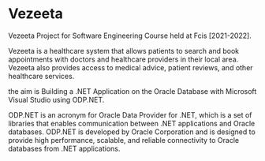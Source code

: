 # Vezeeta

Vezeeta Project for Software Engineering Course held at Fcis [2021-2022].

Vezeeta is a healthcare system that allows patients to search and book appointments with doctors and healthcare providers in their local area. Vezeeta also provides access to medical advice, patient reviews, and other healthcare services.

the aim is Building a .NET Application on the Oracle Database with Microsoft Visual Studio using ODP.NET.

ODP.NET is an acronym for Oracle Data Provider for .NET, which is a set of libraries that enables communication between .NET applications and Oracle databases. ODP.NET is developed by Oracle Corporation and is designed to provide high performance, scalable, and reliable connectivity to Oracle databases from .NET applications.